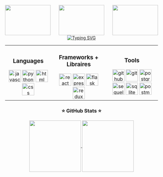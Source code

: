 <div id=header align="center">
  <img src="https://media.giphy.com/media/2YiSwVGIq2pHKW0ttL/giphy.gif" align="left" height="100" width="150"/>
  <img src="https://media.giphy.com/media/Uaxj062PavgqZRhVkS/giphy.gif" align="center" height="100" width="150"/>
  <img src="https://media.giphy.com/media/2YiSwVGIq2pHKW0ttL/giphy.gif" align="right" height="100" width="150"/>
</div>

<div id=name align="center">
<a href="https://git.io/typing-svg"><img src="https://readme-typing-svg.demolab.com?font=Fira+Code&pause=1000&color=70a5fd&center=true&vCenter=true&random=false&width=500&height=150&lines=Hi%2C+Welcome+to+my+page." alt="Typing SVG" /></a>
</div>

<div align="center">
<table>
  <tr>
      <td>
        <div align="center">
          <h3>Languages</h3>
          <img height="40" width="40" src="https://cdn.simpleicons.org/javascript/fff" title="javascript" alt="javascript" />
          <img height="40" width="40" src="https://cdn.simpleicons.org/python/fff" title="python" alt="python" />
          <img height="40" width="40" src="https://cdn.simpleicons.org/HTML5/fff" title="html" alt="html" />
          <img height="40" width="40" src="https://cdn.simpleicons.org/CSS3/fff" title="css" alt="css" />
        </div>
      </td>
      <td>
          <div align="center">
            <h3>Frameworks + Libraires</h3>
          	<img height="40" width="40" src="https://cdn.simpleicons.org/react/fff" title="react" alt="react" />
            <img height="40" width="40" src="https://cdn.simpleicons.org/express/fff" title="express" alt="express" />
            <img height="40" width="40" src="https://cdn.simpleicons.org/flask/fff" title="flask" alt="flask" />
            <img height="40" width="40" src="https://cdn.simpleicons.org/redux/fff" title="redux" alt="redux" />
          </div>
      </td>
      <td>
        <div align="center">
          <h3>Tools</h3>
          <img height="40" width="40" src="https://cdn.simpleicons.org/github/fff" title="github" alt="github" />
          <img height="40" width="40" src="https://cdn.simpleicons.org/git/fff" title="git" alt="git" />
          <img height="40" width="40" src="https://cdn.simpleicons.org/postgreSQL/fff" title="postgreSQL" alt="postgreSQL" />
          <img height="40" width="40" src="https://cdn.simpleicons.org/sequelize/fff" title="sequelize" alt="sequelize" />
          <img height="40" width="40" src="https://cdn.simpleicons.org/sqlite/fff" title="sqlite" alt="sqlite" />
          <img height="40" width="40" src="https://cdn.simpleicons.org/postman/fff" title="postman" alt="postman" />
        </div> 
      </td>
  </tr>
</table>
</div>

<div align="center">
  <h3>⭐️ GitHub Stats ⭐️</h3>
    <a href="https://github.com/anuraghazra/github-readme-stats">
      <img height=170 align="center" src="https://github-readme-stats.vercel.app/api?username=kryskimmel&show_icons=true&theme=tokyonight&hide_rank=true" />
    </a>
    <a href="https://github.com/anuraghazra/convoychat">
      <img height=170 align="center" src="https://github-readme-stats.vercel.app/api/top-langs?username=kryskimmel&layout=compact&langs_count=8&card_width=320" />
    </a>
</div>
    
